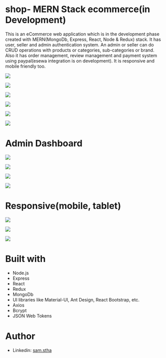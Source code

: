 # shop- MERN Stack ecommerce(in Development)

This is an eCommerce web application which is in the development phase created with MERN(MongoDb, Express, React, Node & Redux) stack. It has user, seller and admin authentication system. An admin or seller can do CRUD operations with products or categories, sub-categories or brand. Also it has order management, review management and payment system using paypal(esewa integration is on development).
It is responsive and mobile friendly too.



![](images/Screenshot%20from%202020-12-29%2014-38-01.png)

![](images/Screenshot%20from%202020-12-29%2015-07-10.png)

![](images/Screenshot%20from%202020-12-29%2014-37-38.png)

![](images/Screenshot%20from%202020-12-29%2014-38-56.png)

![](images/Screenshot%20from%202020-12-29%2014-35-28.png)

![](images/Screenshot%20from%202020-12-29%2014-36-02.png)

# Admin Dashboard
![](images/Screenshot%20from%202020-12-29%2014-34-04.png)

![](images/Screenshot%20from%202020-12-29%2014-34-22.png)

![](images/Screenshot%20from%202020-12-29%2014-34-37.png)

![](images/Screenshot%20from%202020-12-29%2014-34-47.png)

# Responsive(mobile, tablet)
![](images/Screenshot%20from%202020-12-29%2014-39-35.png)

![](images/Screenshot%20from%202020-12-29%2014-41-13.png)

![](images/Screenshot%20from%202020-12-29%2014-42-56.png)

# Built with
- Node.js
- Express
- React
- Redux
- MongoDb
- UI libraries like Material-UI, Ant Design, React Bootstrap, etc.
- Axios
- Bcrypt
- JSON Web Tokens

# Author
- Linkedin: [sam.stha](https://www.linkedin.com/in/sam-shrestha-4798241aa/)
